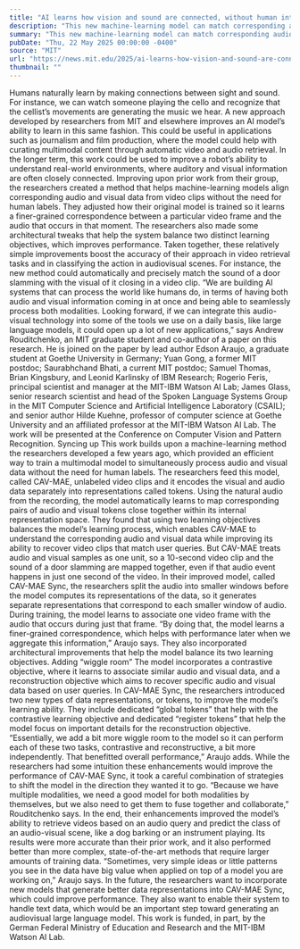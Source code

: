 ```yaml
---
title: "AI learns how vision and sound are connected, without human intervention"
description: "This new machine-learning model can match corresponding audio and visual data, which could someday help robots interact in the real world."
summary: "This new machine-learning model can match corresponding audio and visual data, which could someday help robots interact"
pubDate: "Thu, 22 May 2025 00:00:00 -0400"
source: "MIT"
url: "https://news.mit.edu/2025/ai-learns-how-vision-and-sound-are-connected-without-human-intervention-0522"
thumbnail: ""
---
```


Humans naturally learn by making connections between sight and sound. For instance, we can watch someone playing the cello and recognize that the cellist’s movements are generating the music we hear.
A new approach developed by researchers from MIT and elsewhere improves an AI model’s ability to learn in this same fashion. This could be useful in applications such as journalism and film production, where the model could help with curating multimodal content through automatic video and audio retrieval.
In the longer term, this work could be used to improve a robot’s ability to understand real-world environments, where auditory and visual information are often closely connected.
Improving upon prior work from their group, the researchers created a method that helps machine-learning models align corresponding audio and visual data from video clips without the need for human labels.
They adjusted how their original model is trained so it learns a finer-grained correspondence between a particular video frame and the audio that occurs in that moment. The researchers also made some architectural tweaks that help the system balance two distinct learning objectives, which improves performance.
Taken together, these relatively simple improvements boost the accuracy of their approach in video retrieval tasks and in classifying the action in audiovisual scenes. For instance, the new method could automatically and precisely match the sound of a door slamming with the visual of it closing in a video clip.
“We are building AI systems that can process the world like humans do, in terms of having both audio and visual information coming in at once and being able to seamlessly process both modalities. Looking forward, if we can integrate this audio-visual technology into some of the tools we use on a daily basis, like large language models, it could open up a lot of new applications,” says Andrew Rouditchenko, an MIT graduate student and co-author of a paper on this research.
He is joined on the paper by lead author Edson Araujo, a graduate student at Goethe University in Germany; Yuan Gong, a former MIT postdoc; Saurabhchand Bhati, a current MIT postdoc; Samuel Thomas, Brian Kingsbury, and Leonid Karlinsky of IBM Research; Rogerio Feris, principal scientist and manager at the MIT-IBM Watson AI Lab; James Glass, senior research scientist and head of the Spoken Language Systems Group in the MIT Computer Science and Artificial Intelligence Laboratory (CSAIL); and senior author Hilde Kuehne, professor of computer science at Goethe University and an affiliated professor at the MIT-IBM Watson AI Lab. The work will be presented at the Conference on Computer Vision and Pattern Recognition.
Syncing up
This work builds upon a machine-learning method the researchers developed a few years ago, which provided an efficient way to train a multimodal model to simultaneously process audio and visual data without the need for human labels.
The researchers feed this model, called CAV-MAE, unlabeled video clips and it encodes the visual and audio data separately into representations called tokens. Using the natural audio from the recording, the model automatically learns to map corresponding pairs of audio and visual tokens close together within its internal representation space.
They found that using two learning objectives balances the model’s learning process, which enables CAV-MAE to understand the corresponding audio and visual data while improving its ability to recover video clips that match user queries.
But CAV-MAE treats audio and visual samples as one unit, so a 10-second video clip and the sound of a door slamming are mapped together, even if that audio event happens in just one second of the video.
In their improved model, called CAV-MAE Sync, the researchers split the audio into smaller windows before the model computes its representations of the data, so it generates separate representations that correspond to each smaller window of audio.
During training, the model learns to associate one video frame with the audio that occurs during just that frame.
“By doing that, the model learns a finer-grained correspondence, which helps with performance later when we aggregate this information,” Araujo says.
They also incorporated architectural improvements that help the model balance its two learning objectives.
Adding “wiggle room”
The model incorporates a contrastive objective, where it learns to associate similar audio and visual data, and a reconstruction objective which aims to recover specific audio and visual data based on user queries.
In CAV-MAE Sync, the researchers introduced two new types of data representations, or tokens, to improve the model’s learning ability.
They include dedicated “global tokens” that help with the contrastive learning objective and dedicated “register tokens” that help the model focus on important details for the reconstruction objective.
“Essentially, we add a bit more wiggle room to the model so it can perform each of these two tasks, contrastive and reconstructive, a bit more independently. That benefitted overall performance,” Araujo adds.
While the researchers had some intuition these enhancements would improve the performance of CAV-MAE Sync, it took a careful combination of strategies to shift the model in the direction they wanted it to go.
“Because we have multiple modalities, we need a good model for both modalities by themselves, but we also need to get them to fuse together and collaborate,” Rouditchenko says.
In the end, their enhancements improved the model’s ability to retrieve videos based on an audio query and predict the class of an audio-visual scene, like a dog barking or an instrument playing.
Its results were more accurate than their prior work, and it also performed better than more complex, state-of-the-art methods that require larger amounts of training data.
“Sometimes, very simple ideas or little patterns you see in the data have big value when applied on top of a model you are working on,” Araujo says.
In the future, the researchers want to incorporate new models that generate better data representations into CAV-MAE Sync, which could improve performance. They also want to enable their system to handle text data, which would be an important step toward generating an audiovisual large language model.
This work is funded, in part, by the German Federal Ministry of Education and Research and the MIT-IBM Watson AI Lab.